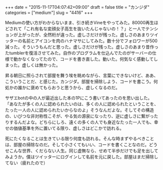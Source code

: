 +++
date = "2015-11-17T04:07:42+09:00"
draft = false
title = "カンジダ"
categories = ["medium"]
slug = "4416"
+++

Mediumの使い方がわからないまま、引き続きVineをやってみた。80000再生ほどされて「これ有名な変顔女子高生を抜いたんじゃないの！？」と一人でテンションが上がったが、全然桁が違った。虚しさだけが残った。虚しさのあまりツイッターの名前とアイコンを肉のハナマサにしてみた。数十分でフォロワーが500減った。そういうもんだと思った。虚しさだけが残った。虚しさのあまり昔作ったtumblerを復活させてみた。自作のプログラムを仕込んでたのがサーバーの仕様で動かなくなってたので、コードを書き直した。動いた。何気なく感動してしまった。虚しくは無かった。

昇る朝日に照らされて部屋を舞う埃を眺めながら、言葉にできないけど、ああ、こういうことだ、と感じた。カンジダ。部屋を掃除しよう、コードを書こう。何処かの誰かに褒めてもらおうと思うから、虚しくなるのだ。

サザエbotの中の人が最近出した本の1Pにこう書いてあったのを思い出した。「あなたが多くの人に認められたいのは、多くの人に認められたということを、たった一人の人に認められたいからなのよ」そうなんだよな。そしてその構造の、いびつな非対称性こそが、やる気の源泉になったり、逆に虚しさに繋がったりするんだよな。どちらにしろ、遠くの多くの人でも身近なたった一人でも、幸せの価値基準を外に置いてる限り、虚しさはどこかで訪れる。

死にたくなることは生きている限り何度も訪れる。そんな時まずやるべきことは、部屋の掃除なのだ。そして小さくてもいい、コードを書くことなのだ。どうせこんな世界、くだらない人生。同じ虚無なら、せめて半歩だけでも足を出してみようか。僕はツイッターにログインして名前を元に戻した。部屋はまだ掃除してない（疲れたので）
